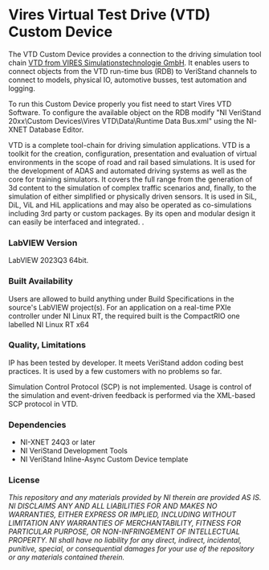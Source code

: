 Vires Virtual Test Drive (VTD) Custom Device
===================

The VTD Custom Device provides a connection to the driving simulation tool chain [VTD from VIRES Simulationstechnologie GmbH](https://vires.com/vtd-vires-virtual-test-drive/). It enables users to connect objects from the VTD run-time bus (RDB) to VeriStand channels to connect to models, physical IO, automotive busses, test automation and logging.  

To run this Custom Device properly you fist need to start Vires VTD Software. To configure the available object on the RDB modify "NI VeriStand 20xx\Custom Devices\Vires VTD\Data\Runtime Data Bus.xml" using the NI-XNET Database Editor.

VTD is a complete tool-chain for driving simulation applications. VTD is a toolkit for the creation, configuration, presentation and evaluation of virtual environments in the scope of road and rail based simulations. It is used for the development of ADAS and automated driving systems as well as the core for training simulators. It covers the full range from the generation of 3d content to the simulation of complex traffic scenarios and, finally, to the simulation of either simplified or physically driven sensors. It is used in SiL, DiL, ViL and HiL applications and may also be operated as co-simulations including 3rd party or custom packages. By its open and modular design it can easily be interfaced and integrated. .

### LabVIEW Version ###

LabVIEW 2023Q3 64bit.

### Built Availability ###

Users are allowed to build anything under Build Specifications in the source's LabVIEW project(s). For an application on a real-time PXIe controller under NI Linux RT, the required built is the CompactRIO one labelled NI Linux RT x64

### Quality, Limitations ###

IP has been tested by developer. It meets VeriStand addon coding best practices. It is used by a few customers with no problems so far.

Simulation Control Protocol (SCP) is not implemented. Usage is control of the simulation and event-driven feedback is performed via the XML-based SCP protocol in VTD.

### Dependencies ###

- NI-XNET 24Q3 or later
- NI VeriStand Development Tools
- NI VeriStand Inline-Async Custom Device template

### License ###

*This repository and any materials provided by NI therein are provided AS IS. NI DISCLAIMS ANY AND ALL LIABILITIES FOR AND MAKES NO WARRANTIES, EITHER EXPRESS OR IMPLIED, INCLUDING WITHOUT LIMITATION ANY WARRANTIES OF MERCHANTABILITY, FITNESS FOR  PARTICULAR PURPOSE, OR NON-INFRINGEMENT OF INTELLECTUAL PROPERTY. NI shall have no liability for any direct, indirect, incidental, punitive, special, or consequential damages for your use of the repository or any materials contained therein.*

